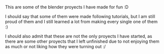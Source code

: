 This are some of the blender proyects I have made for fun :D

I should say that some of them were made following tutorials, but I am still proud of them and I still learned a lot from making every single one of them :)

I should also admit that these are not the only proyects I have started, as there are some other proyects that I left unfinished due to not enjoying them as much or not liking how they were turning out :/
